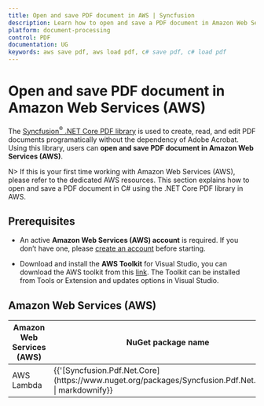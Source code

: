 ```yaml
---
title: Open and save PDF document in AWS | Syncfusion
description: Learn how to open and save a PDF document in Amazon Web Services (AWS) using Syncfusion .NET Core PDF library without the dependency of Adobe Acrobat. 
platform: document-processing
control: PDF
documentation: UG
keywords: aws save pdf, aws load pdf, c# save pdf, c# load pdf
---
```


# Open and save PDF document in Amazon Web Services (AWS)

The [Syncfusion<sup>&reg;</sup> .NET Core PDF library](https://www.syncfusion.com/document-processing/pdf-framework/net-core) is used to create, read, and edit PDF documents programatically without the dependency of Adobe Acrobat. Using this library, users can **open and save PDF document in Amazon Web Services (AWS)**. 

N> If this is your first time working with Amazon Web Services (AWS), please refer to the dedicated AWS resources. This section explains how to open and save a PDF document in C# using the .NET Core PDF library in AWS. 

## Prerequisites 

* An active **Amazon Web Services (AWS) account** is required. If you don’t have one, please [create an account](https://aws.amazon.com/) before starting.

* Download and install the **AWS Toolkit** for Visual Studio, you can download the AWS toolkit from this [link](https://aws.amazon.com/visualstudio/). The Toolkit can be installed from Tools or Extension and updates options in Visual Studio.

## Amazon Web Services (AWS)

<table>
<thead>
<tr>
<th>
Amazon Web Services (AWS)<br/></th><th>
NuGet package name<br/></th></tr></thead>
<tr>
<td>
AWS Lambda <br/></td><td>
{{'[Syncfusion.Pdf.Net.Core](https://www.nuget.org/packages/Syncfusion.Pdf.Net.Core/)' | markdownify}}<br/> 
</td></tr>
</table>
